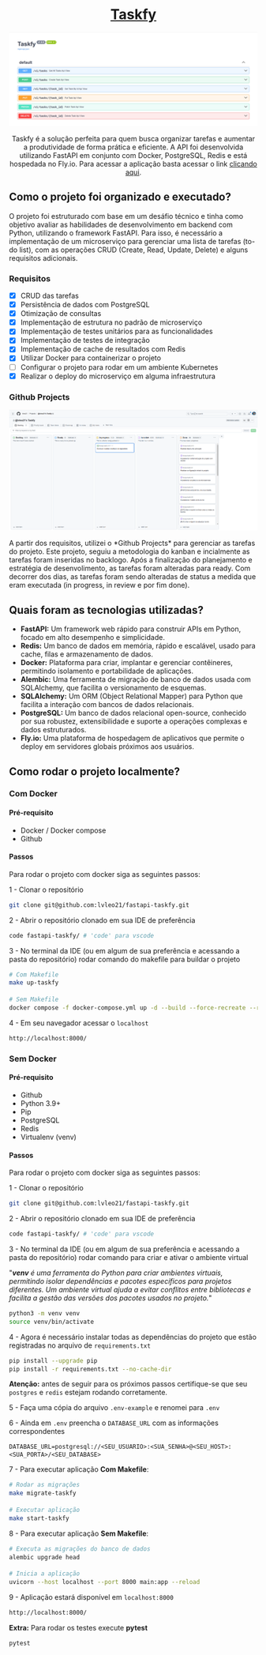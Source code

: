 <h1 align="center">
  <a href="#">Taskfy</a>
</h1>

![Taskfy](.github/assets/taskfy.png)

<p align="center">
  Taskfy é a solução perfeita para quem busca organizar tarefas e aumentar a produtividade de forma prática e eficiente. A API foi desenvolvida utilizando
  FastAPI em conjunto com Docker, PostgreSQL, Redis e está hospedada no Fly.io.
  Para acessar a aplicação basta acessar o link <a href="#">clicando aqui</a>.
</p>

## Como o projeto foi organizado e executado?

<p>
  O projeto foi estruturado com base em um desáfio técnico e tinha como objetivo
  avaliar as habilidades de desenvolvimento em backend com Python, utilizando o framework FastAPI. Para isso, é necessário a implementação de um microserviço para gerenciar uma lista de tarefas (to-do list), com as operações CRUD (Create, Read, Update, Delete) e alguns requisitos adicionais.
</p>

### Requisitos
- [X] CRUD das tarefas
- [X] Persistência de dados com PostgreSQL
- [X] Otimização de consultas
- [X] Implementação de estrutura no padrão de microserviço
- [X] Implementação de testes unitários para as funcionalidades
- [X] Implementação de testes de integração
- [X] Implementação de cache de resultados com Redis
- [X] Utilizar Docker para containerizar o projeto
- [ ] Configurar o projeto para rodar em um ambiente Kubernetes
- [X] Realizar o deploy do microserviço em alguma infraestrutura

### Github Projects

![Taskfy](.github/assets/github-projects.png)

<p>
  A partir dos requisitos, utilizei o *Github Projects* para gerenciar as tarefas do
  projeto. Este projeto, seguiu a metodologia do kanban e incialmente as tarefas foram
  inseridas no backlogo. Após a finalização do planejamento e estratégia de desenvolimento,
  as tarefas foram alteradas para ready. Com decorrer dos dias, as tarefas foram sendo alteradas
  de status a medida que eram executada (in progress, in review e por fim done).
</p>

## Quais foram as tecnologias utilizadas?

- **FastAPI:** Um framework web rápido para construir APIs em Python, focado em alto desempenho e simplicidade.
- **Redis:** Um banco de dados em memória, rápido e escalável, usado para cache, filas e armazenamento de dados.
- **Docker:** Plataforma para criar, implantar e gerenciar contêineres, permitindo isolamento e portabilidade de aplicações.
- **Alembic:** Uma ferramenta de migração de banco de dados usada com SQLAlchemy, que facilita o versionamento de esquemas.
- **SQLAlchemy:** Um ORM (Object Relational Mapper) para Python que facilita a interação com bancos de dados relacionais.
- **PostgreSQL:** Um banco de dados relacional open-source, conhecido por sua robustez, extensibilidade e suporte a operações complexas e dados estruturados.
- **Fly.io:** Uma plataforma de hospedagem de aplicativos que permite o deploy em servidores globais próximos aos usuários.

## Como rodar o projeto localmente?

### Com Docker

#### Pré-requisito

- Docker / Docker compose
- Github

#### Passos
<p>Para rodar o projeto com docker siga as seguintes passos:</p>

1 - Clonar o repositório
```bash
git clone git@github.com:lvleo21/fastapi-taskfy.git
```

2 - Abrir o repositório clonado em sua IDE de preferência
```bash
code fastapi-taskfy/ # 'code' para vscode
```

3 - No terminal da IDE (ou em algum de sua preferência e acessando a pasta do repositório) rodar comando do makefile para buildar o projeto


```bash
# Com Makefile
make up-taskfy

# Sem Makefile
docker compose -f docker-compose.yml up -d --build --force-recreate --remove-orphans
```

4 - Em seu navegador acessar o `localhost`
```bash
http://localhost:8000/
```

### Sem Docker

#### Pré-requisito

- Github
- Python 3.9+
- Pip
- PostgreSQL
- Redis
- Virtualenv (venv)

#### Passos
<p>Para rodar o projeto com docker siga as seguintes passos:</p>

1 - Clonar o repositório
```bash
git clone git@github.com:lvleo21/fastapi-taskfy.git
```

2 - Abrir o repositório clonado em sua IDE de preferência
```bash
code fastapi-taskfy/ # 'code' para vscode
```

3 - No terminal da IDE (ou em algum de sua preferência e acessando a pasta do repositório) rodar comando para criar e ativar o ambiente virtual 

"***venv** é uma ferramenta do Python para criar ambientes virtuais, permitindo isolar dependências e pacotes específicos para projetos diferentes. Um ambiente virtual ajuda a evitar conflitos entre bibliotecas e facilita a gestão das versões dos pacotes usados no projeto.*"

```bash
python3 -m venv venv
source venv/bin/activate
```

4 - Agora é necessário instalar todas as dependências do projeto que estão registradas
no arquivo de `requirements.txt`

```bash
pip install --upgrade pip
pip install -r requirements.txt --no-cache-dir
```

**Atenção:** antes de seguir para os próximos passos certifique-se que seu `postgres` e `redis` estejam rodando corretamente.

5 - Faça uma cópia do arquivo `.env-example` e renomei para `.env`

6 - Ainda em `.env` preencha o `DATABASE_URL` com as informações correspondentes

```text
DATABASE_URL=postgresql://<SEU_USUARIO>:<SUA_SENHA>@<SEU_HOST>:<SUA_PORTA>/<SEU_DATABASE>
```

7 - Para executar aplicação **Com Makefile**:

```bash
# Rodar as migrações
make migrate-taskfy

# Executar aplicação
make start-taskfy
```

8 - Para executar aplicação **Sem Makefile**:

```bash
# Executa as migrações do banco de dados
alembic upgrade head

# Inicia a aplicação
uvicorn --host localhost --port 8000 main:app --reload
```

9 - Aplicação estará disponível em `localhost:8000`
```bash
http://localhost:8000/
```

**Extra:** Para rodar os testes execute **pytest**
```bash
pytest
```

